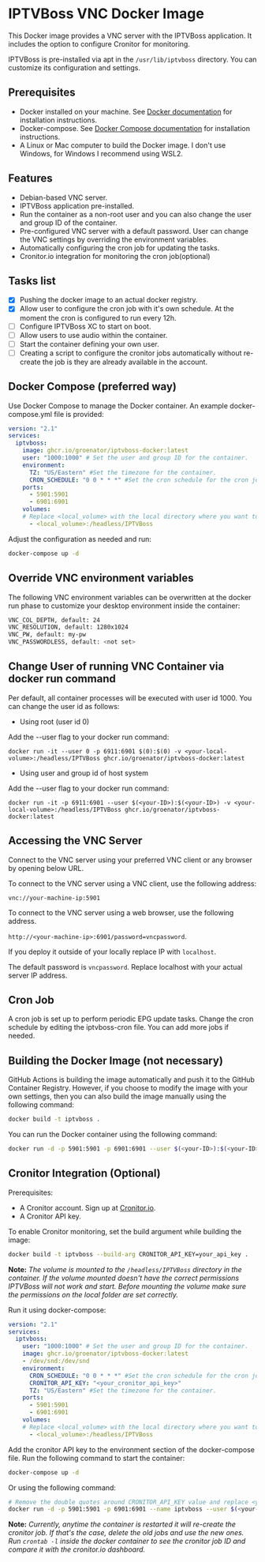 # IPTVBoss VNC Docker Image

This Docker image provides a VNC server with the IPTVBoss application. It includes the option to configure Cronitor for monitoring.

IPTVBoss is pre-installed via apt in the `/usr/lib/iptvboss` directory. You can customize its configuration and settings.

## Prerequisites

- Docker installed on your machine. See [Docker documentation](https://docs.docker.com/get-docker/) for installation instructions.
- Docker-compose. See [Docker Compose documentation](https://docs.docker.com/compose/install/) for installation instructions.
- A Linux or Mac computer to build the Docker image. I don't use Windows, for Windows I recommend using WSL2.

## Features

- Debian-based VNC server.
- IPTVBoss application pre-installed.
- Run the container as a non-root user and you can also change the user and group ID of the container.
- Pre-configured VNC server with a default password. User can change the VNC settings by overriding the environment variables.
- Automatically configuring the cron job for updating the tasks.
- Cronitor.io integration for monitoring the cron job(optional)

## Tasks list

- [x] Pushing the docker image to an actual docker registry.
- [x] Allow user to configure the cron job with it's own schedule. At the moment the cron is configured to run every 12h.
- [ ] Configure IPTVBoss XC to start on boot.
- [ ] Allow users to use audio within the container.
- [ ] Start the container defining your own user.
- [ ] Creating a script to configure the cronitor jobs automatically without re-create the job is they are already available in the account.

## Docker Compose (preferred way)

Use Docker Compose to manage the Docker container. An example docker-compose.yml file is provided:

```yaml
version: "2.1"
services:
  iptvboss:
    image: ghcr.io/groenator/iptvboss-docker:latest
    user: "1000:1000" # Set the user and group ID for the container.
    environment:
      TZ: "US/Eastern" #Set the timezone for the container.
      CRON_SCHEDULE: "0 0 * * *" #Set the cron schedule for the cron job that will update the EPG data.
    ports:
      - 5901:5901
      - 6901:6901
    volumes:
    # Replace <local_volume> with the local directory where you want to store the IPTVBoss data. E.g., /home/user/iptvboss. Make sure the local folder has the correct permissions, otherwise IPTVBoss will not start.
      - <local_volume>:/headless/IPTVBoss
```

Adjust the configuration as needed and run:

```bash
docker-compose up -d
```

## Override VNC environment variables

The following VNC environment variables can be overwritten at the docker run phase to customize your desktop environment inside the container:

```bash
VNC_COL_DEPTH, default: 24
VNC_RESOLUTION, default: 1280x1024
VNC_PW, default: my-pw
VNC_PASSWORDLESS, default: <not set>
```

## Change User of running VNC Container via docker run command

Per default, all container processes will be executed with user id 1000. You can change the user id as follows:

- Using root (user id 0)

Add the --user flag to your docker run command:

`docker run -it --user 0 -p 6911:6901 $(0):$(0) -v <your-local-volume>:/headless/IPTVBoss ghcr.io/groenator/iptvboss-docker:latest`

- Using user and group id of host system

Add the --user flag to your docker run command:

`docker run -it -p 6911:6901 --user $(<your-ID>):$(<your-ID>) -v <your-local-volume>:/headless/IPTVBoss ghcr.io/groenator/iptvboss-docker:latest`

## Accessing the VNC Server

Connect to the VNC server using your preferred VNC client or any browser by opening below URL.

To connect to the VNC server using a VNC client, use the following address:

`vnc://your-machine-ip:5901`

To connect to the VNC server using a web browser, use the following address.

`http://<your-machine-ip>:6901/password=vncpassword`.

If you deploy it outside of your locally replace IP with `localhost`.

The default password is `vncpassword`. Replace localhost with your actual server IP address.

## Cron Job

A cron job is set up to perform periodic EPG update tasks. Change the cron schedule by editing the iptvboss-cron file. You can add more jobs if needed.

## Building the Docker Image (not necessary)

GitHub Actions is building the image automatically and push it to the GitHub Container Registry. However, if you choose to modify the image with your own settings, then you can also build the image manually using the following command:

```bash
docker build -t iptvboss .
```

You can run the Docker container using the following command:

```bash
docker run -d -p 5901:5901 -p 6901:6901 --user $(<your-ID>):$(<your-ID>) -v <your-local-volume>:/headless/IPTVBoss --name iptvboss iptvboss
```

## Cronitor Integration (Optional)

Prerequisites:

- A Cronitor account. Sign up at [Cronitor.io](https://cronitor.io).
- A Cronitor API key.

To enable Cronitor monitoring, set the build argument while building the image:

```bash
docker build -t iptvboss --build-arg CRONITOR_API_KEY=your_api_key .
```

**Note:** *The volume is mounted to the `/headless/IPTVBoss` directory in the container. If the volume mounted doesn't have the correct permissions IPTVBoss will not work and start. Before mounting the volume make sure the permissions on the local folder are set correctly.*

Run it using docker-compose:

```yaml
version: "2.1"
services:
  iptvboss:
    user: "1000:1000" # Set the user and group ID for the container.
    image: ghcr.io/groenator/iptvboss-docker:latest
    - /dev/snd:/dev/snd
    environment:
      CRON_SCHEDULE: "0 0 * * *" #Set the cron schedule for the cron job that will update the EPG data.
      CRONITOR_API_KEY: "<your_cronitor_api_key>"
      TZ: "US/Eastern" #Set the timezone for the container.
    ports:
      - 5901:5901
      - 6901:6901
    volumes:
    # Replace <local_volume> with the local directory where you want to store the IPTVBoss data. E.g., /home/user/iptvboss. Make sure the local folder has the correct permissions, otherwise IPTVBoss will not start.
      - <local_volume>:/headless/IPTVBoss
```

Add the cronitor API key to the environment section of the docker-compose file. Run the following command to start the container:

```bash
docker-compose up -d
```

Or using the following command:

```bash
# Remove the double quotes around CRONITOR_API_KEY value and replace <your_cronitor_api_key> with your actual Cronitor API key.
docker run -d -p 5901:5901 -p 6901:6901 --name iptvboss --user $(<your-ID>):$(<your-ID>) -v <your-local-volume>:/headless/IPTVBoss -v <your-local-volume>:/headless/IPTVBoss -e CRONITOR_API_KEY="<your_cronitor_api_key>" iptvboss
```

**Note:** *Currently, anytime the container is restarted it will re-create the cronitor job. If that's the case, delete the old jobs and use the new ones. Run `crontab -l` inside the docker container to see the cronitor job ID and compare it with the cronitor.io dashboard.*
